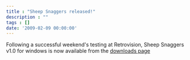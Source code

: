 ```yaml
---
title : "Sheep Snaggers released!"
description : ""
tags : []
date: '2009-02-09 00:00:00'
---
```


Following a successful weekend's testing at Retrovision, Sheep Snaggers v1.0 for windows is now available from the <a href="/content/downloads">downloads page</a>

<p></p>
<!--more-->
